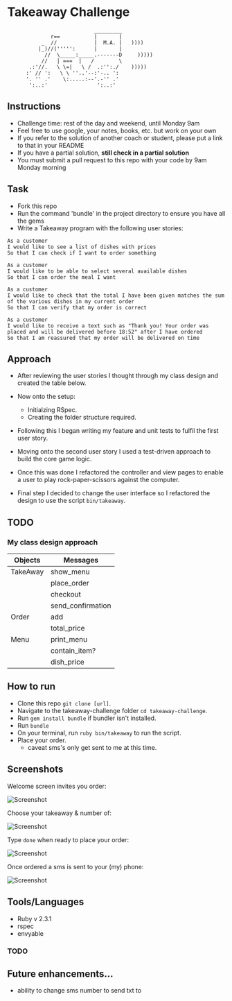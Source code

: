 Takeaway Challenge
==================
```
                            _________
              r==           |       |
           _  //            |  M.A. |   ))))
          |_)//(''''':      |       |
            //  \_____:_____.-------D     )))))
           //   | ===  |   /        \
       .:'//.   \ \=|   \ /  .:'':./    )))))
      :' // ':   \ \ ''..'--:'-.. ':
      '. '' .'    \:.....:--'.-'' .'
       ':..:'                ':..:'

 ```

Instructions
-------

* Challenge time: rest of the day and weekend, until Monday 9am
* Feel free to use google, your notes, books, etc. but work on your own
* If you refer to the solution of another coach or student, please put a link to that in your README
* If you have a partial solution, **still check in a partial solution**
* You must submit a pull request to this repo with your code by 9am Monday morning

Task
-----

* Fork this repo
* Run the command 'bundle' in the project directory to ensure you have all the gems
* Write a Takeaway program with the following user stories:

```
As a customer
I would like to see a list of dishes with prices
So that I can check if I want to order something

As a customer
I would like to be able to select several available dishes
So that I can order the meal I want

As a customer
I would like to check that the total I have been given matches the sum of the various dishes in my current order
So that I can verify that my order is correct

As a customer
I would like to receive a text such as "Thank you! Your order was placed and will be delivered before 18:52" after I have ordered
So that I am reassured that my order will be delivered on time
```


## Approach

- After reviewing the user stories I thought through my class design and created the table below.

- Now onto the setup:
  * Initialzing RSpec.
  * Creating the folder structure required.
- Following this I began writing my feature and unit tests to fulfil the first user story.
- Moving onto the second user story I used a test-driven approach to build the core game logic.
- Once this was done I refactored the controller and view pages to enable a user to play rock-paper-scissors against the computer.
- Final step I decided to change the user interface so I refactored the design to use the script `bin/takeaway`.

## TODO

### My class design approach

| **Objects** | **Messages**      |
|-------------|-------------------|
| TakeAway    | show_menu         |
|             |  place_order      |
|             |   checkout        |
|             | send_confirmation |
| Order       | add               |
|             | total_price       |
| Menu        | print_menu        |
|             | contain_item?     |
|             | dish_price        |

## How to run

- Clone this repo `git clone [url]`.
- Navigate to the takeaway-challenge folder `cd takeaway-challenge`.
- Run `gem install bundle` if bundler isn't installed.
- Run `bundle`
- On your terminal, run `ruby bin/takeaway` to run the script.
- Place your order.
  * caveat sms's only get sent to me at this time.

## Screenshots

Welcome screen invites you order:

![Screenshot](http://imgur.com/FXfFeHI.png)

Choose your takeaway & number of:

![Screenshot](http://i.imgur.com/stIi5AK.png)

Type `done` when ready to place your order:

![Screenshot](http://i.imgur.com/xRAHCPu.png)

Once ordered a sms is sent to your (my) phone:

![Screenshot](http://i.imgur.com/gYvKk7v.png?1)

## Tools/Languages

- Ruby v 2.3.1
- rspec
- envyable


### TODO
## Future enhancements...
- ability to change sms number to send txt to
